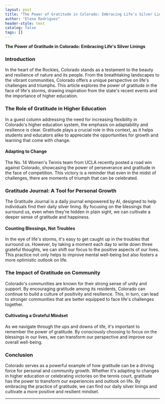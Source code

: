 ```yaml
---
layout: post
title: "The Power of Gratitude in Colorado: Embracing Life's Silver Linings"
author: "Elena Rodriguez"
header-style: text
catalog: false
tags: []
---
```


**The Power of Gratitude in Colorado: Embracing Life's Silver Linings**

### **Introduction**

In the heart of the Rockies, Colorado stands as a testament to the beauty and resilience of nature and its people. From the breathtaking landscapes to the vibrant communities, Colorado offers a unique perspective on life's challenges and triumphs. This article explores the power of gratitude in the face of life's storms, drawing inspiration from the state's recent events and the importance of higher education.

### **The Role of Gratitude in Higher Education**

In a guest column addressing the need for increasing flexibility in Colorado's higher education system, the emphasis on adaptability and resilience is clear. Gratitude plays a crucial role in this context, as it helps students and educators alike to appreciate the opportunities for growth and learning that come with change.

#### **Adapting to Change**

The No. 14 Women's Tennis team from UCLA recently posted a road win against Colorado, showcasing the power of perseverance and gratitude in the face of competition. This victory is a reminder that even in the midst of challenges, there are moments of triumph that can be celebrated.

### **Gratitude Journal: A Tool for Personal Growth**

The Gratitude Journal is a daily journal empowered by AI, designed to help individuals find their daily silver lining. By focusing on the blessings that surround us, even when they're hidden in plain sight, we can cultivate a deeper sense of gratitude and happiness.

#### **Counting Blessings, Not Troubles**

In the eye of life's storms, it's easy to get caught up in the troubles that surround us. However, by taking a moment each day to write down three grateful thoughts, we can shift our focus to the positive aspects of our lives. This practice not only helps to improve mental well-being but also fosters a more optimistic outlook on life.

### **The Impact of Gratitude on Community**

Colorado's communities are known for their strong sense of unity and support. By encouraging gratitude among its residents, Colorado can continue to build a culture of positivity and resilience. This, in turn, can lead to stronger communities that are better equipped to face life's challenges together.

#### **Cultivating a Grateful Mindset**

As we navigate through the ups and downs of life, it's important to remember the power of gratitude. By consciously choosing to focus on the blessings in our lives, we can transform our perspective and improve our overall well-being.

### **Conclusion**

Colorado serves as a powerful example of how gratitude can be a driving force for personal and community growth. Whether it's adapting to changes in higher education or celebrating victories on the tennis court, gratitude has the power to transform our experiences and outlook on life. By embracing the practice of gratitude, we can find our daily silver linings and cultivate a more positive and resilient mindset.

---